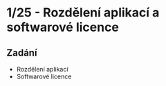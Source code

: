 # 1/25 - Rozdělení aplikací a softwarové licence
## Zadání
-	Rozdělení aplikací
-	Softwarové licence
